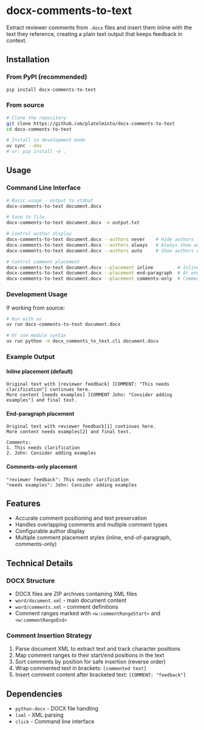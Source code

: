 # docx-comments-to-text

Extract reviewer comments from `.docx` files and insert them inline with the text they reference, creating a plain text output that keeps feedback in context.

## Installation

### From PyPI (recommended)
```bash
pip install docx-comments-to-text
```

### From source
```bash
# Clone the repository
git clone https://github.com/platelminto/docx-comments-to-text
cd docx-comments-to-text

# Install in development mode
uv sync --dev
# or: pip install -e .
```

## Usage

### Command Line Interface

```bash
# Basic usage - output to stdout
docx-comments-to-text document.docx

# Save to file
docx-comments-to-text document.docx -o output.txt

# Control author display
docx-comments-to-text document.docx --authors never    # Hide authors
docx-comments-to-text document.docx --authors always   # Always show authors
docx-comments-to-text document.docx --authors auto     # Show authors when multiple exist (default)

# Control comment placement
docx-comments-to-text document.docx --placement inline         # Inline with text (default)
docx-comments-to-text document.docx --placement end-paragraph  # At end of each paragraph
docx-comments-to-text document.docx --placement comments-only  # Comments only with context
```

### Development Usage

If working from source:
```bash
# Run with uv
uv run docx-comments-to-text document.docx

# Or use module syntax
uv run python -m docx_comments_to_text.cli document.docx
```

### Example Output

#### Inline placement (default)
```
Original text with [reviewer feedback] [COMMENT: "This needs clarification"] continues here.
More content [needs examples] [COMMENT John: "Consider adding examples"] and final text.
```

#### End-paragraph placement
```
Original text with reviewer feedback[1] continues here.
More content needs examples[2] and final text.

Comments:
1. This needs clarification
2. John: Consider adding examples
```

#### Comments-only placement
```
"reviewer feedback": This needs clarification
"needs examples": John: Consider adding examples
```

## Features

- Accurate comment positioning and text preservation
- Handles overlapping comments and multiple comment types  
- Configurable author display
- Multiple comment placement styles (inline, end-of-paragraph, comments-only)

## Technical Details

### DOCX Structure
- DOCX files are ZIP archives containing XML files
- `word/document.xml` - main document content
- `word/comments.xml` - comment definitions
- Comment ranges marked with `<w:commentRangeStart>` and `<w:commentRangeEnd>`

### Comment Insertion Strategy
1. Parse document XML to extract text and track character positions
2. Map comment ranges to their start/end positions in the text
3. Sort comments by position for safe insertion (reverse order)
4. Wrap commented text in brackets: `[commented text]`
5. Insert comment content after bracketed text: `[COMMENT: "feedback"]`

## Dependencies

- `python-docx` - DOCX file handling
- `lxml` - XML parsing
- `click` - Command line interface
